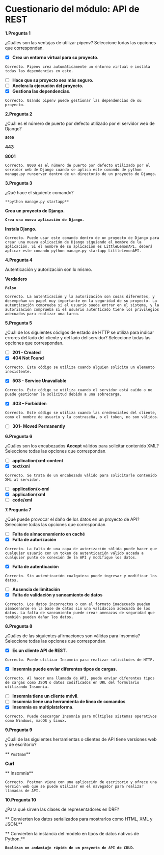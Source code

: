 # Cuestionario del módulo: API de REST

**1.Pregunta 1**

¿Cuáles son las ventajas de utilizar pipenv? Seleccione todas las opciones que correspondan.

- [x]  **Crea un entorno virtual para su proyecto.**

```markup
Correcto. Pipenv crea automáticamente un entorno virtual e instala todas las dependencias en este.
```

- [ ]  **Hace que su proyecto sea más seguro.**
- [ ]  **Acelera la ejecución del proyecto.**
- [x]  **Gestiona las dependencias.**

```markup
Correcto. Usando pipenv puede gestionar las dependencias de su proyecto.
```

**2.Pregunta 2**

¿Cuál es el número de puerto por defecto utilizado por el servidor web de Django?

**`8000`**

**443**

**8001**

```markup
Correcto. 8000 es el número de puerto por defecto utilizado por el servidor web de Django cuando se aplica este comando de python manage.py runserver dentro de un directorio de un proyecto de Django.
```

**3.Pregunta 3**

¿Qué hace el siguiente comando?

```markup
**python manage.py startapp**
```

**Crea un proyecto de Django.**

**`Crea una nueva aplicación de Django.`**

**Instala Django.**

```markup
Correcto. Puede usar este comando dentro de un proyecto de Django para crear una nueva aplicación de Django siguiendo el nombre de la aplicación. Si el nombre de su aplicación es LittleLemonAPI, deberá aplicar este comando python manage.py startapp LittleLemonAPI.
```

**4.Pregunta 4**

Autenticación y autorización son lo mismo.

**Verdadero**

**`Falso`**

```markup
Correcto. La autenticación y la autorización son cosas diferentes, y desempeñan un papel muy importante en la seguridad de su proyecto. La autenticación comprueba si el usuario puede entrar en el sistema, y la autorización comprueba si el usuario autenticado tiene los privilegios adecuados para realizar una tarea.
```

**5.Pregunta 5**

¿Cuál de los siguientes códigos de estado de HTTP se utiliza para indicar errores del lado del cliente y del lado del servidor? Seleccione todas las opciones que correspondan.

- [ ]  **201 - Created**
- [x]  **404 Not Found**

```markup
Correcto. Este código se utiliza cuando alguien solicita un elemento inexistente.
```

- [x]  **503 - Service Unavailable**

```markup
Correcto. Este código se utiliza cuando el servidor está caído o no puede gestionar la solicitud debido a una sobrecarga.
```

- [x]  **403 – Forbidden**

```markup
Correcto. Este código se utiliza cuando las credenciales del cliente, como el nombre de usuario y la contraseña, o el token, no son válidos.
```

- [ ]  **301- Moved Permanently**

**6.Pregunta 6**

¿Cuáles son los encabezados **Accept** válidos para solicitar contenido XML? Seleccione todas las opciones que correspondan.

- [ ]  **application/xml-content**
- [x]  **text/xml**

```markup
Correcto. Se trata de un encabezado válido para solicitarle contenido XML al servidor.
```

- [ ]  **application/x-xml**
- [x]  **application/xml**
- [ ]  **code/xml**

**7.Pregunta 7**

¿Qué puede provocar el daño de los datos en un proyecto de API? Seleccione todas las opciones que correspondan.

- [ ]  **Falta de almacenamiento en caché**
- [x]  **Falta de autorización**

```markup
Correcto. La falta de una capa de autorización sólida puede hacer que cualquier usuario con un token de autenticación válido acceda a cualquier punto de conexión de la API y modifique los datos.
```

- [x]  **Falta de autenticación**

```markup
Correcto. Sin autenticación cualquiera puede ingresar y modificar los datos.
```

- [ ]  **Ausencia de limitación**
- [x]  **Falta de validación y saneamiento de datos**

```markup
Correcto. Los datos incorrectos o con el formato inadecuado pueden almacenarse en la base de datos sin una validación adecuada de los datos. La falta de saneamiento puede crear amenazas de seguridad que también pueden dañar los datos.
```

**8.Pregunta 8**

¿Cuáles de las siguientes afirmaciones son válidas para Insomnia? Seleccione todas las opciones que correspondan.

- [x]  **Es un cliente API de REST.**

```markup
Correcto. Puede utilizar Insomnia para realizar solicitudes de HTTP.
```

- [x]  **Insomnia puede enviar diferentes tipos de cargas.**

```markup
Correcto. Al hacer una llamada de API, puede enviar diferentes tipos de cargas como JSON o datos codificados en URL del formulario utilizando Insomnia.
```

- [ ]  **Insomnia tiene un cliente móvil.**
- [ ]  **Insomnia tiene una herramienta de línea de comandos**
- [x]  **Insomnia es multiplataforma.**

```markup
Correcto. Puede descargar Insomnia para múltiples sistemas operativos como Windows, macOS y Linux.
```

**9.Pregunta 9**

¿Cuál de las siguientes herramientas o clientes de API tiene versiones web y de escritorio?

** `Postman`**

**Curl**

** Insomnia**

```markup
Correcto. Postman viene con una aplicación de escritorio y ofrece una versión web que se puede utilizar en el navegador para realizar llamadas de API.
```

**10.Pregunta 10**

¿Para qué sirven las clases de representadores en DRF?

** Convierten los datos serializados para mostrarlos como HTML, XML y JSON.**

** Convierten la instancia del modelo en tipos de datos nativos de Python.**

**`Realizan un andamiaje rápido de un proyecto de API de CRUD.`**
